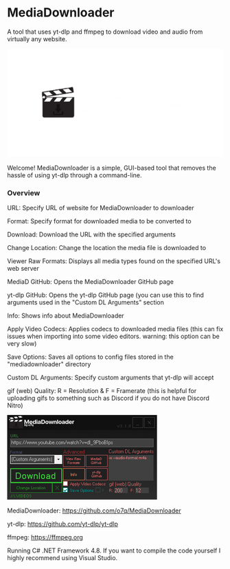 # MediaDownloader
A tool that uses yt-dlp and ffmpeg to download video and audio from virtually any website.


<img src="images/gitbanner.png"/>


Welcome! MediaDownloader is a simple, GUI-based tool that removes the hassle of using yt-dlp through a command-line.


### Overview
URL: Specify URL of website for MediaDownloader to downloader

Format: Specify format for downloaded media to be converted to

Download: Download the URL with the specified arguments

Change Location: Change the location the media file is downloaded to

Viewer Raw Formats: Displays all media types found on the specified URL's web server

MediaD GitHub: Opens the MediaDownloader GitHub page

yt-dlp GitHub: Opens the yt-dlp GitHub page (you can use this to find arguments used in the "Custom DL Arguments" section

Info: Shows info about MediaDownloader

Apply Video Codecs: Applies codecs to downloaded media files (this can fix issues when importing into some video editors. warning: this option can be very slow)

Save Options: Saves all options to config files stored in the "mediadownloader" directory

Custom DL Arguments: Specify custom arguments that yt-dlp will accept

gif (web) Quality: R = Resolution & F = Framerate (this is helpful for uploading gifs to something such as Discord if you do not have Discord Nitro)

<img src="images/v310/v310.png"/>


MediaDownloader: https://github.com/o7q/MediaDownloader

yt-dlp: https://github.com/yt-dlp/yt-dlp

ffmpeg: https://ffmpeg.org


Running C# .NET Framework 4.8.
If you want to compile the code yourself I highly recommend using Visual Studio.
